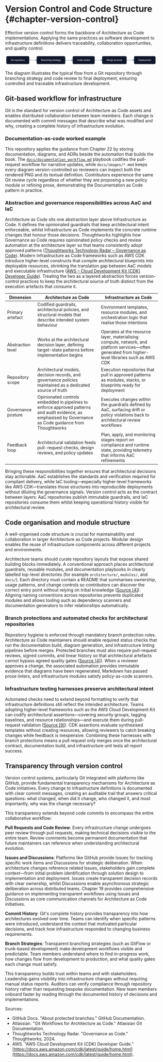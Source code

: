 # Version Control and Code Structure {#chapter-version-control}

Effective version control forms the backbone of Architecture as Code implementations. Applying the same practices as software development to infrastructure definitions delivers traceability, collaboration opportunities, and quality control.

![Version Control and Code structure](images/diagram_03_chapter2.png)

The diagram illustrates the typical flow from a Git repository through branching strategy and code review to final deployment, ensuring controlled and traceable infrastructure development.

## Git-based workflow for infrastructure

Git is the standard for version control of Architecture as Code assets and enables distributed collaboration between team members. Each change is documented with commit messages that describe what was modified and why, creating a complete history of infrastructure evolution.

### Documentation-as-code worked example

This repository applies the guidance from Chapter 22 by storing documentation,
diagrams, and ADRs beside the automation that builds the book. The
[`docs/documentation_workflow.md`](documentation_workflow.md) playbook codifies the
pull-request workflow for narrative updates, while `docs/images/*.mmd` keeps every
diagram version-controlled so reviewers can inspect both the rendered PNG and its
textual definition. Contributors experience the same Git review cycle regardless of
whether they are proposing a new policy module or refining prose, demonstrating the
Documentation as Code pattern in practice.

### Abstraction and governance responsibilities across AaC and IaC

Architecture as Code sits one abstraction layer above Infrastructure as Code. It defines the opinionated guardrails that keep architectural intent enforceable, whilst Infrastructure as Code implements the concrete runtime changes that honour those decisions. Thoughtworks highlights how Governance as Code requires opinionated policy checks and review automation at the architecture layer so that teams consistently adopt approved patterns ([Thoughtworks Technology Radar – Governance as Code](https://www.thoughtworks.com/radar/techniques/governance-as-code)). Modern Infrastructure as Code frameworks such as AWS CDK introduce higher-level constructs that compile architectural blueprints into deployable resources, shrinking the translation gap between AaC models and executable infrastructure ([AWS – Cloud Development Kit (CDK) Developer Guide](https://docs.aws.amazon.com/cdk/latest/guide/home.html)). Treating the two as a layered abstraction forces version-control practices to keep the architectural source of truth distinct from the execution artefacts that consume it.

| Dimension | Architecture as Code | Infrastructure as Code |
|-----------|----------------------|------------------------|
| Primary artefact | Codified guardrails, architectural policies, and structural models that describe intended system behaviour | Environment templates, resource modules, and orchestration logic that realise those intentions |
| Abstraction level | Works at the architectural decision layer, defining target-state patterns before implementation begins | Operates at the resource layer, materialising compute, network, and platform services—often generated from higher-level libraries such as AWS CDK |
| Repository scope | Architectural models, decision records, and governance policies maintained as a dedicated source of truth | Execution repositories that pull in approved patterns as modules, stacks, or blueprints ready for deployment |
| Governance posture | Opinionated controls embedded in pipelines to enforce approved patterns and audit evidence, as emphasised by Governance as Code guidance from Thoughtworks | Executes changes within the guardrails defined by AaC, surfacing drift or policy violations back to architectural review workflows |
| Feedback loop | Architectural validation feeds pull-request checks, design reviews, and policy updates | Plan, apply, and monitoring stages report on compliance and runtime state, providing telemetry that informs AaC refinements |

Bringing these responsibilities together ensures that architectural decisions stay actionable. AaC establishes the standards and verification required for compliant delivery, while IaC tooling—especially higher-level frameworks like AWS CDK—translates those structures into reproducible deployments without diluting the governance signals. Version control acts as the contract between layers: AaC repositories publish immutable guardrails, and IaC repositories consume them whilst keeping operational history visible for architectural review.

## Code organisation and module structure

A well-organised code structure is crucial for maintainability and collaboration in larger Architecture as Code projects. Modular design enables the reuse of infrastructure components across different projects and environments.

Architecture teams should curate repository layouts that expose shared building blocks immediately. A conventional approach places architectural guardrails, reusable modules, and documentation playbooks in clearly labelled top-level directories (for example `architecture/`, `modules/`, and `docs/`). Each directory must contain a README that summarises ownership, usage patterns, and change controls so contributors can discover the correct entry point without relying on tribal knowledge ([Source [4]](source-4)). Aligning naming conventions across repositories prevents duplicated modules and allows tooling such as dependency scanners and documentation generators to infer relationships automatically.

### Branch protections and automated checks for architectural repositories

Repository hygiene is enforced through mandatory branch protection rules. Architecture as Code maintainers should enable required status checks that run the documentation build, diagram generation, and infrastructure linting pipelines before merges. Protected branches must also require pull-request reviews, signed commits, and linear history so that architectural artefacts cannot bypass agreed quality gates ([Source [4]](source-4)). When a reviewer approves a change, the associated automation provides immutable evidence that diagrams have been regenerated, Markdown has passed prose linters, and infrastructure modules satisfy policy-as-code scanners.

### Infrastructure testing harnesses preserve architectural intent

Automated checks need to extend beyond formatting to verify that infrastructure definitions still reflect the intended architecture. Teams adopting higher-level frameworks such as the AWS Cloud Development Kit can codify architectural assertions—covering security groups, tagging baselines, and resource relationships—and execute them during pull-request validation ([Source [9]](source-9)). CDK assertions evaluate synthesised templates without creating resources, allowing reviewers to catch breaking changes while feedback is inexpensive. Combining these harnesses with branch protections means a pull request only merges once the architectural contract, documentation build, and infrastructure unit tests all report success.

## Transparency through version control

Version control systems, particularly Git integrated with platforms like GitHub, provide fundamental transparency mechanisms for Architecture as Code initiatives. Every change to infrastructure definitions is documented with clear commit messages, creating an auditable trail that answers critical questions: what changed, when did it change, who changed it, and most importantly, why was the change necessary?

This transparency extends beyond code commits to encompass the entire collaborative workflow:

**Pull Requests and Code Review**: Every infrastructure change undergoes peer review through pull requests, making technical decisions visible to the entire team. Review comments become permanent documentation that future maintainers can reference when understanding architectural evolution.

**Issues and Discussions**: Platforms like GitHub provide Issues for tracking specific work items and Discussions for strategic deliberation. When architecture changes reference related Issues, stakeholders gain complete context—from initial problem identification through solution design to implementation and deployment. Issues create transparent decision records with clear ownership, whilst Discussions enable asynchronous strategic deliberation across distributed teams. Chapter 19 provides comprehensive guidance on implementing transparent workflows using Issues and Discussions as core communication channels for Architecture as Code initiatives.

**Commit History**: Git's complete history provides transparency into how architectures evolved over time. Teams can identify when specific patterns were introduced, understand the context that motivated particular decisions, and track how infrastructure responded to changing business requirements.

**Branch Strategies**: Transparent branching strategies (such as GitFlow or trunk-based development) make development workflows visible and predictable. Team members understand where to find in-progress work, how changes flow from development to production, and what quality gates each change must satisfy.

This transparency builds trust within teams and with stakeholders. Leadership gains visibility into infrastructure changes without requiring manual status reports. Auditors can verify compliance through repository history rather than requesting bespoke documentation. New team members onboard faster by reading through the documented history of decisions and implementations.

Sources:
- GitHub Docs. "About protected branches." GitHub Documentation.
- Atlassian. "Git Workflows for Architecture as Code." Atlassian Git Documentation.
- Thoughtworks Technology Radar. "Governance as Code." Thoughtworks, 2024.
- AWS. "AWS Cloud Development Kit (CDK) Developer Guide." [https://docs.aws.amazon.com/cdk/latest/guide/home.html](https://docs.aws.amazon.com/cdk/latest/guide/home.html).
